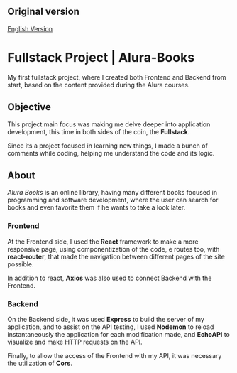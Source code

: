 ## Original version
[English Version](./readme.md)

# Fullstack Project | Alura-Books
My first fullstack project, where I created both Frontend and Backend from start, based on the content provided during the Alura courses.

## Objective
This project main focus was making me delve deeper into application development, this time in both sides of the coin, the **Fullstack**.

Since its a project focused in learning new things, I made a bunch of comments while coding, helping me understand the code and its logic.

## About
*Alura Books* is an online library, having many different books focused in programming and software development, where the user can search for books and even favorite them if he wants to take a look later.

### Frontend
At the Frontend side, I used the **React** framework to make a more responsive page, using componentization of the code, e routes too, with **react-router**, that made the navigation between different pages of the site possible.

In addition to react, **Axios** was also used to connect Backend with the Frontend.

### Backend
On the Backend side, it was used **Express** to build the server of my application, and to assist on the API testing, I used **Nodemon** to reload instantaneously the application for each modification made, and **EchoAPI** to visualize and make HTTP requests on the API.

Finally, to allow the access of the Frontend with my API, it was necessary the utilization of **Cors**.